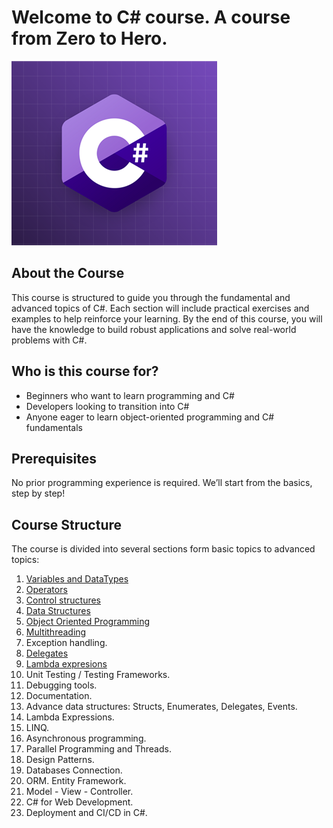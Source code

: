 # Welcome to C# course. A course from Zero to Hero.
![Csharp course](images/csharp.png)
## About the Course

This course is structured to guide you through the fundamental and advanced topics of C#. Each section will include practical exercises and examples to help reinforce your learning. By the end of this course, you will have the knowledge to build robust applications and solve real-world problems with C#.

## Who is this course for?

- Beginners who want to learn programming and C#
- Developers looking to transition into C#
- Anyone eager to learn object-oriented programming and C# fundamentals

## Prerequisites

No prior programming experience is required. We’ll start from the basics, step by step!

## Course Structure

The course is divided into several sections form basic topics to advanced topics:

1. [Variables and DataTypes](1.%20Variables/Variables.md)  
2. [Operators](2.%20Operators/Operators.md)  
3. [Control structures](3.%20Control%20Structures/Control%20Structures.md)
4. [Data Structures](4.%20Data%20Structures/Data%20Structures.md)
5. [Object Oriented Programming](5.%20OOP/OOP.md)
6. [Multithreading](6.%20Multithreading/Multithreading.md) 
7. Exception handling.
8. [Delegates](8.%20Delegates/Delegates.md) 
9. [Lambda expresions](9.%20Lambda/Lambda.md)
10. Unit Testing / Testing Frameworks.
11. Debugging tools.
12. Documentation.
13. Advance data structures: Structs, Enumerates, Delegates, Events.
14. Lambda Expressions.
15. LINQ.
16. Asynchronous programming.
17. Parallel Programming and Threads.
18. Design Patterns.
19. Databases Connection.
20. ORM. Entity Framework.
21. Model - View - Controller.
22. C# for Web Development.
23. Deployment and CI/CD in C#.
